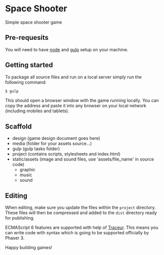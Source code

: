 # Space Shooter

Simple space shooter game

## Pre-requesits

You will need to have [node][node] and [gulp][gulp] setup on your machine.

## Getting started

To package all source files and run on a local server simply run the following command:

```sh
$ gulp
```

This should open a browser window with the game running locally. You can copy the address and paste it into any browser on your local network (including mobiles and tablets).

## Scaffold
* design (game design document goes here)
* media (folder for your assets source...)
* gulp (gulp tasks folder)
* project (contains scripts, stylesheets and index.html)
* static/assets (image and sound files, use 'assets/file_name' in source code)
    - graphic
    - music
    - sound

## Editing

When editing, make sure you update the files within the `project` directory. These files will then be compressed and added to the `dist` directory ready for publishing.

ECMAScript 6 features are supported with help of [Traceur][Traceur]. This means you can write code with syntax which is going to be supported officially by Phaser 3.

Happy building games!

[node]:       http://nodejs.org/
[gulp]:       http://gulpjs.com/
[Traceur]:    https://github.com/google/traceur-compiler
